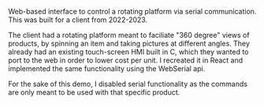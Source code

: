 Web-based interface to control a rotating platform via serial communication. This was built for a client from 2022-2023.

The client had a rotating platform meant to faciliate "360 degree" views of products, by spinning an item and taking pictures at different angles. They already had an existing touch-screen HMI built in C, which they wanted to port to the web in order to lower cost per unit. I recreated it in React and implemented the same functionality using the WebSerial api. 

For the sake of this demo, I disabled serial functionality as the commands are only meant to be used with that specific product.

